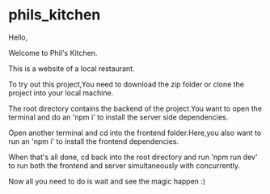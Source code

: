 # phils_kitchen

Hello,

Welcome to Phil's Kitchen.

This is a website of a local restaurant.

To try out this project,You need to download the zip folder or clone the project into your local machine.

The root directory contains the backend of the project.You want to open the terminal and do an 'npm i' to install the server side dependencies.

Open another terminal and cd into the frontend folder.Here,you also want to run an 'npm i' to install the frontend dependencies.

When that's all done, cd back into the root directory and run 'npm run dev' to run both the frontend and server simultaneously with concurrently.

Now all you need to do is wait and see the magic happen :)
